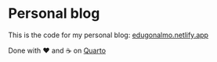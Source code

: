 # Personal blog

This is the code for my personal blog: [edugonalmo.netlify.app](edugonalmo.netlify.app)

Done with ❤️ and ☕ on [Quarto](https://quarto.org/)
